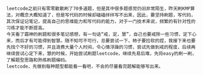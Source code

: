     leetcode之前只有零零散散刷了70多道题，但是其中很多题感觉仍旧非常陌生，昨天刷KMP算法，对概念大概知道了，但是写代码的时候却磕磕绊绊写不出来，因此，要坚持刷题，写代码，其次保证记笔记，提高自己的思维能力和写代码的能力，对于一门技术来说，频繁的有针对性的习练才能不断提高。
    今天看了霜神的刷题和很多笔记感想，有一句话“戒，定，慧”，自己也要戒除一些习惯，定下心来，而后才有可能得到智慧。随不知可不可行，总要尝试一下，柿子要捡软的捏，我接下来也要先找个不好的习惯，并且浪费大量个人时间，令心情浮躁的习惯，尝试先做到戒的程度，后续再继续尝试心定下来，慧的时候，开始尝试刷题leetcode，继续先易后难，先将easy的刷一刷，了解题型思路和熟练刷题编码。
    leetcode，先做到每种题型都能看一看吧，不会的尽量看完题解能够写出来。
    
